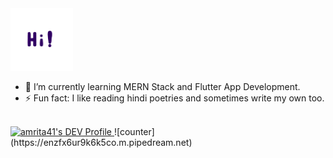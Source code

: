  <img src="https://github.com/amrita41/amrita41/raw/master/Hi.gif" alt="alt text" width="100" height="100" style="max-width:100%;"> 

- 🌱 I’m currently learning MERN Stack and Flutter App Development.
- ⚡ Fun fact: I like reading hindi poetries and sometimes write my own too.<br/><br/>
<a href="https://dev.to/amrita41">
  <img src="https://d2fltix0v2e0sb.cloudfront.net/dev-badge.svg" alt="amrita41's DEV Profile" height="100" width="100">
</a>
![counter](https://enzfx6ur9k6k5co.m.pipedream.net)

